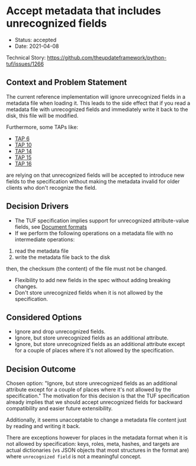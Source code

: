 #  Accept metadata that includes unrecognized fields

- Status: accepted
- Date: 2021-04-08

Technical Story: https://github.com/theupdateframework/python-tuf/issues/1266

## Context and Problem Statement

The current reference implementation will ignore unrecognized fields in a
metadata file when loading it.
This leads to the side effect that if you read a metadata file with unrecognized
fields and immediately write it back to the disk, this file will be modified.

Furthermore, some TAPs like:
- [TAP 6](https://github.com/theupdateframework/taps/blob/master/tap6.md)
- [TAP 10](https://github.com/theupdateframework/taps/blob/master/tap10.md)
- [TAP 14](https://github.com/theupdateframework/taps/blob/master/tap14.md)
- [TAP 15](https://github.com/theupdateframework/taps/blob/master/tap15.md)
- [TAP 16](https://github.com/theupdateframework/taps/blob/master/tap16.md)

are relying on that unrecognized fields will be accepted to introduce new fields
to the specification without making the metadata invalid for older clients who
don't recognize the field.

## Decision Drivers
- The TUF specification implies support for unrecognized attribute-value fields,
see [Document formats](https://theupdateframework.github.io/specification/latest/#document-formats)
- If we perform the following operations on a metadata file with no
intermediate operations:
1. read the metadata file
2. write the metadata file back to the disk

then, the checksum (the content) of the file must not be changed.
- Flexibility to add new fields in the spec without adding breaking changes.
- Don't store unrecognized fields when it is not allowed by the specification.

## Considered Options
- Ignore and drop unrecognized fields.
- Ignore, but store unrecognized fields as an additional attribute.
- Ignore, but store unrecognized fields as an additional attribute
except for a couple of places where it's not allowed by the specification.

## Decision Outcome

Chosen option: "Ignore, but store unrecognized fields as an additional attribute
except for a couple of places where it's not allowed by the specification."
The motivation for this decision is that the TUF specification already implies
that we should accept unrecognized fields for backward compatibility and easier
future extensibility.

Additionally, it seems unacceptable to change a metadata file content just by
reading and writing it back.

There are exceptions however for places in the metadata format when it is not
allowed by specification: keys, roles, meta, hashes, and targets are
actual dictionaries (vs JSON objects that most structures in the format are)
where `unrecognized field` is not a meaningful concept.
